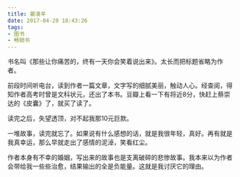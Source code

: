 ```yaml
---
title: 晏凌羊
date: 2017-04-20 18:43:26
tags:
- 图书
- 畅销书
---
```


书名叫《那些让你痛苦的，终有一天你会笑着说出来》。太长而把标题省略为作者。

前段时间听电台，读到作者一篇文章，文字写的细腻美丽，触动人心。经查阅，得知作者高考时曾是文科状元，还出了本书。豆瓣上看一下有将近8分，快赶上蔡崇达的《皮囊》了，就买了读了。

读完之后，失望透顶，对不起我那10元巨款。

一堆故事，读完就忘了。如果说有什么感想的话，就是我很年轻，真好。再有就是我真幸运，那么早就走出了感情的泥淖，笑看红尘。

作者本身有不幸的婚姻，写出来的故事也是支离破碎的悲惨故事。我本来以为作者会带给我一些些治愈，结果输出的全是负能量。这就是我讨厌它的理由。
